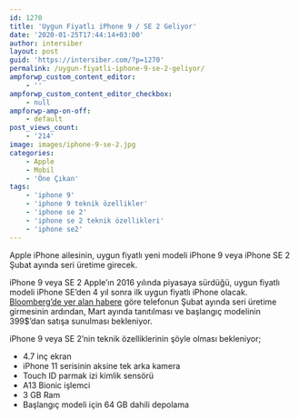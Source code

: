 ```yaml
---
id: 1270
title: 'Uygun Fiyatlı iPhone 9 / SE 2 Geliyor'
date: '2020-01-25T17:44:14+03:00'
author: intersiber
layout: post
guid: 'https://intersiber.com/?p=1270'
permalink: /uygun-fiyatli-iphone-9-se-2-geliyor/
ampforwp_custom_content_editor:
    - ''
ampforwp_custom_content_editor_checkbox:
    - null
ampforwp-amp-on-off:
    - default
post_views_count:
    - '214'
image: images/iphone-9-se-2.jpg
categories:
    - Apple
    - Mobil
    - 'Öne Çıkan'
tags:
    - 'iphone 9'
    - 'iphone 9 teknik özellikler'
    - 'iphone se 2'
    - 'iphone se 2 teknik özellikleri'
    - 'iphone se2'
---
```


Apple iPhone ailesinin, uygun fiyatlı yeni modeli iPhone 9 veya iPhone SE 2 Şubat ayında seri üretime girecek.

iPhone 9 veya SE 2 Apple’ın 2016 yılında piyasaya sürdüğü, uygun fiyatlı modeli iPhone SE’den 4 yıl sonra ilk uygun fiyatlı iPhone olacak. [Bloomberg’de yer alan habere](https://www.bloomberg.com/news/articles/2020-01-21/new-low-cost-iphone-said-to-enter-mass-production-in-february) göre telefonun Şubat ayında seri üretime girmesinin ardından, Mart ayında tanıtılması ve başlangıç modelinin 399$’dan satışa sunulması bekleniyor.

iPhone 9 veya SE 2’nin teknik özelliklerinin şöyle olması bekleniyor;

- 4.7 inç ekran
- iPhone 11 serisinin aksine tek arka kamera
- Touch ID parmak izi kimlik sensörü
- A13 Bionic işlemci
- 3 GB Ram
- Başlangıç modeli için 64 GB dahili depolama